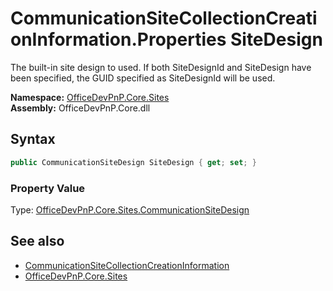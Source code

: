# CommunicationSiteCollectionCreationInformation.Properties SiteDesign
 The built-in site design to used. If both SiteDesignId and SiteDesign have been specified, the GUID specified as SiteDesignId will be used.   

**Namespace:** [OfficeDevPnP.Core.Sites](OfficeDevPnP.Core.Sites.md)  
**Assembly:** OfficeDevPnP.Core.dll  
## Syntax
```C#
public CommunicationSiteDesign SiteDesign { get; set; }
```

### Property Value
Type: [OfficeDevPnP.Core.Sites.CommunicationSiteDesign](OfficeDevPnP.Core.Sites.CommunicationSiteDesign.md)  

## See also
- [CommunicationSiteCollectionCreationInformation](OfficeDevPnP.Core.Sites.CommunicationSiteCollectionCreationInformation.md) 
- [OfficeDevPnP.Core.Sites](OfficeDevPnP.Core.Sites.md) 
